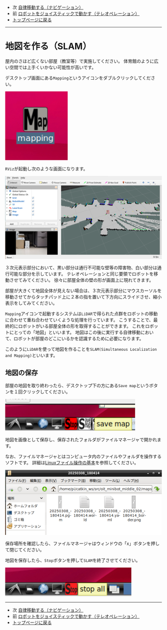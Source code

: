 - 次 [自律移動する（ナビゲーション）](./navigation.md)
- 前 [ロボットをジョイスティックで動かす（テレオペレーション）](./teleop.md)
- [トップページに戻る](../README.md)

---

# 地図を作る（SLAM）

屋内のさほど広くない部屋（教室等）で実施してください。
体育館のように広い空間では上手くいかない可能性が高いです。

デスクトップ画面にある`Mapping`というアイコンをダブルクリックしてください。

![2025-03-08_175649.png](../images/2025-03-08_175649.png)

`RViz`が起動し次のような画面になります。

![2025-03-08_175833.png](../images/2025-03-08_175833.png)

３次元表示部分において、黒い部分は通行不可能な壁等の障害物、白い部分は通行可能な部分を示しています。
テレオペレーションと同じ要領でロボットを移動させてみてください。
徐々に部屋全体の壁の形が画面上に現れてきます。

部屋が大きくて地図全体が見えない場合は、３次元表示部分にマウスカーソルを移動させてからタッチパッド上に２本の指を置いて下方向にスライドさせ、縮小表示をしてみてください。

`Mapping`アイコンで起動するシステムは`LiDAR`で得られた点群をロボットの移動に合わせて重ね合わせていくような処理を行っています。
こうすることで、最終的にロボットがいる部屋全体の形を取得することができます。
これをロボットにとっての「地図」といいます。
地図はこの後に実行する自律移動において、ロボットが部屋のどこにいるかを認識するために必要になります。

このように`LiDAR`を使って地図を作ることを`SLAM(Simultaneous Localization and Mapping)`といいます。

## 地図の保存

部屋の地図を取り終わったら、デスクトップ下の方にある`Save map`というボタンを１回クリックしてください。

![2025-03-08_180206.png](../images/2025-03-08_180206.png)

地図を画像として保存し、保存されたフォルダがファイルマネージャで開かれます。

なお、ファイルマネージャとはコンピュータ内のファイルやフォルダを操作するソフトです。
詳細は[Linuxファイル操作の基本](./file.md)を参照してください。

![2025-03-08_180431.png](../images/2025-03-08_180431.png)

保存場所を確認したら、ファイルマネージャはウィンドウの「x」ボタンを押して閉じてください。

地図を保存したら、`Stop`ボタンを押して`SLAM`を終了させてください。

![2025-03-08_175253.png](../images/2025-03-08_175253.png)

---

- 次 [自律移動する（ナビゲーション）](./navigation.md)
- 前 [ロボットをジョイスティックで動かす（テレオペレーション）](./teleop.md)
- [トップページに戻る](../README.md)
